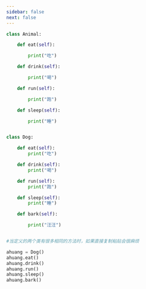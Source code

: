```yaml
---
sidebar: false
next: false
---
```

<BlogInfo/>






```python
class Animal:

    def eat(self):

        print("吃")

    def drink(self):

        print("喝")

    def run(self):

        print("跑")

    def sleep(self):

        print("睡")


class Dog:

    def eat(self):
        print("吃")

    def drink(self):
        print("喝")

    def run(self):
        print("跑")

    def sleep(self):
        print("睡")

    def bark(self):

        print("汪汪")


#当定义的两个类有很多相同的方法时，如果直接复制粘贴会很麻烦

ahuang = Dog()
ahuang.eat()
ahuang.drink()
ahuang.run()
ahuang.sleep()
ahuang.bark()
```






<ActionBox />
        
<style>#top-box {margin-top:0.5rem!important;}</style>